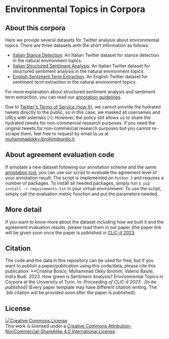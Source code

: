 # Environmental Topics in Corpora

## About this corpora
Here we provide several datasets for Twitter analysis about environmental topics. There are three datasets with the short information as follows:
* [Italian Stance Detection](https://github.com/okkyibrohim/environmental-topics-in-corpora/tree/main/masked_dataset/masked_italian_stance_detection): An Italian Twitter dataset for stance detection in the natural environment topics.
* [Italian Structured Sentiment Analysis](https://github.com/okkyibrohim/environmental-topics-in-corpora/tree/main/masked_dataset/masked_italian_structured_sa): An Italian Twitter dataset for structured sentiment analysis in the natural environment topics.
* [English Sentiment Term Extraction](https://github.com/okkyibrohim/environmental-topics-in-corpora/tree/main/masked_dataset/masked_english_sentiment_term_extraction): An English Twitter dataset for sentiment term extraction in the natural environment topics.

For more explanation about structured sentiment analysis and sentiment term extraction, you can read our [annotation guidelines](https://github.com/okkyibrohim/environmental-topics-in-corpora/tree/main/annotator_guidelines).

Due to [Twitter's Terms of Service (now X)](https://developer.twitter.com/en/developer-terms/more-on-restricted-use-cases), we cannot provide the hydrated tweets directly to the public, so in this case, we masked all usernames and URLs with asterisks (`*`). However, the policy still allows us to share the hydrated tweets for non-commercial research purposes. If you need the original tweets for non-commercial research purposes but you cannot re-scrape them, feel free to request by email to us at [muhammadokky.ibrohim@unito.it](mailto:muhammadokky.ibrohim@unito.it).

## About agreement evaluation code
If annotate a new dataset following our annotation scheme and the same [annotation tool](https://annotate.langing.ai/), you can use our script to evaluate the agreement level of your annotation result. The script is implemented on `Python 3` and requires a number of packages. To install all needed packages, simply run `$ pip install -r requirements.txt` in your virtual environment. To use the script, simply call the evaluation metric function and put the parameters needed.

## More detail
If you want to know more about the dataset including how we built it and the agreement evaluation results, please read them in our paper (the paper link will be given soon once the paper is published in [CLiC-it 2023](https://clic2023.ilc.cnr.it/).

## Citation
The code and the data in this repository can be used for free, but if you want to publish a paper/publication using this code/data, please cite this publication: **Cristina Bosco, Muhammad Okky Ibrohim, Valerio Basile, Indra Budi. 2023. How green is Sentiment Analysis? Environmental Topics in Corpora at the University of Turin. In: *Proceeding of CLiC-it 2023
*. [to be published]** (Every paper template may have different citation writing. The .bib citation will be provided soon after the paper is published).

## License
<a rel="license" href="http://creativecommons.org/licenses/by-nc-sa/4.0/"><img alt="Creative Commons License" style="border-width:0" src="https://i.creativecommons.org/l/by-nc-sa/4.0/88x31.png" /></a><br />This work is licensed under a <a rel="license" href="http://creativecommons.org/licenses/by-nc-sa/4.0/">Creative Commons Attribution-NonCommercial-ShareAlike 4.0 International License</a>.
